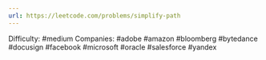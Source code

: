 ```yaml
---
url: https://leetcode.com/problems/simplify-path
---
```


Difficulty: #medium
Companies: #adobe #amazon #bloomberg #bytedance #docusign #facebook #microsoft #oracle #salesforce #yandex